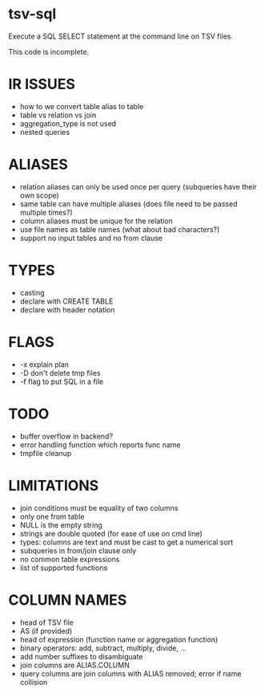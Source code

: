 tsv-sql
=======

Execute a SQL SELECT statement at the command line on TSV files.

This code is incomplete.

IR ISSUES
=========
* how to we convert table alias to table
* table vs relation vs join
* aggregation_type is not used
* nested queries

ALIASES
=======
* relation aliases can only be used once per query (subqueries have their own scope)
* same table can have multiple aliases (does file need to be passed multiple times?)
* column aliases must be unique for the relation
* use file names as table names (what about bad characters?)
* support no input tables and no from clause

TYPES
=====
* casting
* declare with CREATE TABLE
* declare with header notation

FLAGS
========
* -x explain plan
* -D don't delete tmp files
* -f flag to put SQL in a file

TODO
====
* buffer overflow in backend?
* error handling function which reports func name
* tmpfile cleanup

LIMITATIONS
===========
* join conditions must be equality of two columns
* only one from table
* NULL is the empty string
* strings are double quoted (for ease of use on cmd line)
* types: columns are text and must be cast to get a numerical sort
* subqueries in from/join clause only
* no common table expressions
* list of supported functions

COLUMN NAMES
============
* head of TSV file
* AS (if provided)
* head of expression (function name or aggregation function)
* binary operators: add, subtract, multiply, divide, ...
* add number suffixes to disambiguate
* join columns are ALIAS.COLUMN
* query columns are join columns with ALIAS removed; error if name collision
